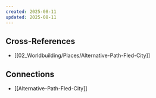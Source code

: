 ```yaml
---
created: 2025-08-11
updated: 2025-08-11
---
```




## Cross-References

- [[02_Worldbuilding/Places/Alternative-Path-Fled-City]]


## Connections

- [[Alternative-Path-Fled-City]]
